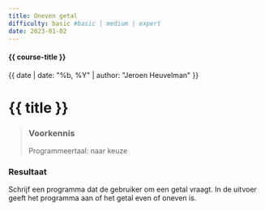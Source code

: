 ```yaml
---
title: Oneven getal
difficulty: basic #basic | medium | expert
date: 2023-01-02
---
```


#### {{ course-title }}
{{ date | date: "%b, %Y" | author: "Jeroen Heuvelman" }}


# {{ title }}

> ### Voorkennis
> Programmeertaal: naar keuze

### Resultaat
Schrijf een programma dat de gebruiker om een getal vraagt. In de
uitvoer geeft het programma aan of het getal even of oneven is.
